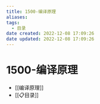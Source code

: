 ```yaml
---
title: 1500-编译原理
aliases:
tags:
  - 目录
date created: 2022-12-08 17:09:26
date updated: 2022-12-08 17:09:26
---
```


# 1500-编译原理

- [[编译原理]]
- [[📋目录]]
